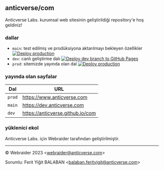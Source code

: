## anticverse/com

Anticverse Labs. kurumsal web sitesinin geliştirildiği repository'e hoş geldiniz!

### dallar

- `main`: test edilmiş ve prodüksiyona aktarılmayı bekleyen özellikler [![Deploy production](https://github.com/anticverse/com/actions/workflows/main.yml/badge.svg?branch=prod)](https://github.com/anticverse/com/actions/workflows/main.yml)
- `dev`: canlı geliştirme dalı [![Deploy dev branch to GitHub Pages](https://github.com/anticverse/.com/actions/workflows/deploy_dev.yml/badge.svg?branch=dev&event=push)](https://github.com/anticverse/.com/actions/workflows/deploy_dev.yml)
- `prod`: sitemizde yayında olan dal [![Deploy production](https://github.com/anticverse/com/actions/workflows/main.yml/badge.svg)](https://github.com/anticverse/com/actions/workflows/main.yml)

### yayında olan sayfalar

| Dal    | URL                              |
|--------|----------------------------------|
| `prod` | https://www.anticverse.com       |
| `main` | https://dev.anticverse.com       |
| `dev`  | https://anticverse.github.io/com |

### yüklenici ekol

Anticverse Labs. için Webraider tarafından geliştirilmiştir.

---

&copy; Webraider 2023 <[webraider@anticverse.com](mailto:webraider@anticverse.com)>

Sorumlu: Ferit Yiğit BALABAN <[balaban.ferityigit@anticverse.com](mailto:balaban.ferityigit@anticverse.com)>
